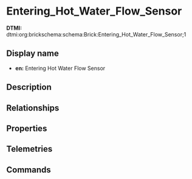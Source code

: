 # Entering_Hot_Water_Flow_Sensor
**DTMI:** dtmi:org:brickschema:schema:Brick:Entering_Hot_Water_Flow_Sensor;1
## Display name
- **en:** Entering Hot Water Flow Sensor
## Description
## Relationships
## Properties
## Telemetries
## Commands

